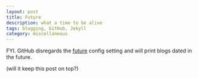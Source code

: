 ```yaml
---
layout: post
title: Future
description: what a time to be alive 
tags: blogging, GitHub, Jekyll
category: miscellaneous
---
```


FYI. GitHub disregards the [future](https://jekyllrb.com/docs/configuration/#build-command-options) config setting and will print blogs dated in the future.

(will it keep this post on top?)
